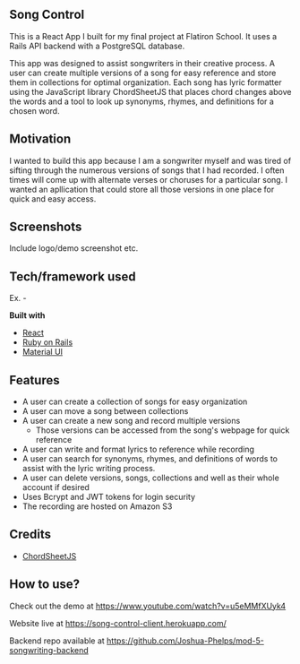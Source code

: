 ## Song Control 
This is a React App I built for my final project at Flatiron School. It uses a Rails API backend with a PostgreSQL database. 

This app was designed to assist songwriters in their creative process. A user can create multiple versions of a song for easy reference and store them in collections for optimal organization. Each song has lyric formatter using the JavaScript library ChordSheetJS that places chord changes above the words and a tool to look up synonyms, rhymes, and definitions for a chosen word. 

## Motivation
I wanted to build this app because I am a songwriter myself and was tired of sifting through the numerous versions of songs that I had recorded. I often times will come up with alternate verses or choruses for a particular song. I wanted an apllication that could store all those versions in one place for quick and easy access. 

## Screenshots
Include logo/demo screenshot etc.

## Tech/framework used
Ex. -

<b>Built with</b>
- [React](https://reactjs.org/)
- [Ruby on Rails](https://rubyonrails.org/)
- [Material UI](https://material-ui.com/)


## Features
- A user can create a collection of songs for easy organization 
- A user can move a song between collections
- A user can create a new song and record multiple versions 
  - Those versions can be accessed from the song's webpage for quick reference
- A user can write and format lyrics to reference while recording
- A user can search for synonyms, rhymes, and definitions of words to assist with the lyric writing process. 
- A user can delete versions, songs, collections and well as their whole account if desired
- Uses Bcrypt and JWT tokens for login security 
- The recording are hosted on Amazon S3


## Credits
 - [ChordSheetJS](https://github.com/martijnversluis/ChordSheetJS)

## How to use?
Check out the demo at https://www.youtube.com/watch?v=u5eMMfXUyk4

Website live at https://song-control-client.herokuapp.com/ 

Backend repo available at https://github.com/Joshua-Phelps/mod-5-songwriting-backend 



